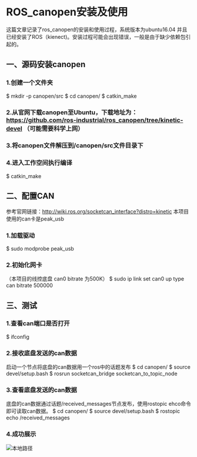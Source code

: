 # ROS_canopen安装及使用
这篇文章记录了ros_canopen的安装和使用过程，系统版本为ubuntu16.04 并且已经安装了ROS（kienect)。安装过程可能会出现错误，一般是由于缺少依赖包引起的。
## 一、源码安装canopen
### 1.创建一个文件夹
$ mkdir -p canopen/src
$ cd canopen/
$ catkin_make
### 2.从官网下载canopen至Ubuntu，下载地址为：https://github.com/ros-industrial/ros_canopen/tree/kinetic-devel （可能需要科学上网）
### 3.将canopen文件解压到/canopen/src文件目录下
### 4.进入工作空间执行编译
$ catkin_make

## 二、配置CAN
参考官网链接：http://wiki.ros.org/socketcan_interface?distro=kinetic 本项目使用的can卡是peak_usb
### 1.加载驱动
$ sudo modprobe peak_usb
### 2.初始化网卡
（本项目的线控底盘 can0 bitrate 为500K）
$ sudo ip link set can0 up type can bitrate 500000

## 三、测试
### 1.查看can端口是否打开
$ ifconfig
### 2.接收底盘发送的can数据
启动一个节点将底盘的can数据用一个ros中的话题发布
$ cd canopen/
$ source devel/setup.bash
$ rosrun socketcan_bridge socketcan_to_topic_node
### 3.查看底盘发送的can数据
底盘的can数据通过话题/received_messages节点发布，使用rostopic ehco命令即可读取can数据。
$ cd canopen/
$ source devel/setup.bash
$ rostopic echo /received_messages

### 4.成功展示
![本地路径](图片1.)
